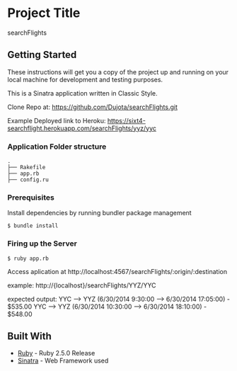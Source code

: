 # Project Title

searchFlights

## Getting Started

These instructions will get you a copy of the project up and running on your local machine for development and testing purposes.

This is a Sinatra application written in Classic Style.

Clone Repo at: https://github.com/Dujota/searchFlights.git

Example Deployed link to Heroku:  https://sixt4-searchflight.herokuapp.com/searchFlights/yyz/yyc

### Application Folder structure
```
.
├── Rakefile
├── app.rb
├── config.ru
```
### Prerequisites

Install dependencies by running bundler package management

```
$ bundle install
```

### Firing up the Server

```
$ ruby app.rb
```

Access aplication at http://localhost:4567/searchFlights/:origin/:destination

example: http://{localhost}/searchFlights/YYZ/YYC

expected output:
YYC --> YYZ (6/30/2014 9:30:00 --> 6/30/2014 17:05:00) - $535.00
YYC --> YYZ (6/30/2014 10:30:00 --> 6/30/2014 18:10:00) - $548.00


## Built With
* [Ruby](http://www.ruby-lang.org/en/) - Ruby 2.5.0 Release
* [Sinatra](https://maven.apache.org/) - Web Framework used
